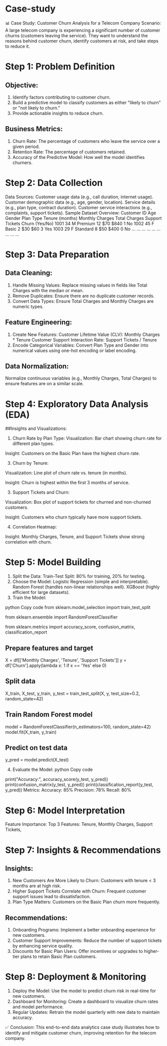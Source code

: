 # Case-study

📊 Case Study: Customer Churn Analysis for a Telecom Company
Scenario:
A large telecom company is experiencing a significant number of customer churns (customers leaving the service). They want to understand the reasons behind customer churn, identify customers at risk, and take steps to reduce it.


# Step 1: Problem Definition
## Objective:
1. Identify factors contributing to customer churn.
2. Build a predictive model to classify customers as either "likely to churn" or "not likely to churn."
3. Provide actionable insights to reduce churn.
## Business Metrics:
1. Churn Rate: The percentage of customers who leave the service over a given period.
2. Retention Rate: The percentage of customers retained.
3. Accuracy of the Predictive Model: How well the model identifies churners.

# Step 2: Data Collection
Data Sources:
Customer usage data (e.g., call duration, internet usage).
Customer demographic data (e.g., age, gender, location).
Service details (e.g., plan type, contract duration).
Customer service interactions (e.g., complaints, support tickets).
Sample Dataset Overview:
Customer ID	Age	Gender	Plan Type	Tenure (months)	Monthly Charges	Total Charges	Support Tickets	Churn (Yes/No)
1001	34	M	Premium	12	$70	$840	1	No
1002	45	F	Basic	2	$30	$60	3	Yes
1003	29	F	Standard	8	$50	$400	0	No
...	...	...	...	...	...	...	...	...


# Step 3: Data Preparation
## Data Cleaning:
1. Handle Missing Values: Replace missing values in fields like Total Charges with the median or mean.
2. Remove Duplicates: Ensure there are no duplicate customer records.
3. Convert Data Types: Ensure Total Charges and Monthly Charges are numeric types.
## Feature Engineering:
1. Create New Features:
Customer Lifetime Value (CLV): Monthly Charges * Tenure
Customer Support Interaction Rate: Support Tickets / Tenure
2. Encode Categorical Variables: Convert Plan Type and Gender into numerical values using one-hot encoding or label encoding.
## Data Normalization:
Normalize continuous variables (e.g., Monthly Charges, Total Charges) to ensure features are on a similar scale.


# Step 4: Exploratory Data Analysis (EDA)
##Insights and Visualizations:

1. Churn Rate by Plan Type:
Visualization: Bar chart showing churn rate for different plan types.

Insight: Customers on the Basic Plan have the highest churn rate.

3. Churn by Tenure:
   
Visualization: Line plot of churn rate vs. tenure (in months).

Insight: Churn is highest within the first 3 months of service.

3. Support Tickets and Churn:

Visualization: Box plot of support tickets for churned and non-churned customers.

Insight: Customers who churn typically have more support tickets.

4. Correlation Heatmap:

Insight: Monthly Charges, Tenure, and Support Tickets show strong correlation with churn.


# Step 5: Model Building
1. Split the Data:
Train-Test Split: 80% for training, 20% for testing.
2. Choose the Model:
Logistic Regression (simple and interpretable).
Random Forest (handles non-linear relationships well).
XGBoost (highly efficient for large datasets).
3. Train the Model:
   
python
Copy code
from sklearn.model_selection import train_test_split

from sklearn.ensemble import RandomForestClassifier

from sklearn.metrics import accuracy_score, confusion_matrix, classification_report

## Prepare features and target
X = df[['Monthly Charges', 'Tenure', 'Support Tickets']]
y = df['Churn'].apply(lambda x: 1 if x == 'Yes' else 0)

## Split data
X_train, X_test, y_train, y_test = train_test_split(X, y, test_size=0.2, random_state=42)

## Train Random Forest model
model = RandomForestClassifier(n_estimators=100, random_state=42)
model.fit(X_train, y_train)

## Predict on test data
y_pred = model.predict(X_test)

4. Evaluate the Model:
python
Copy code

print("Accuracy:", accuracy_score(y_test, y_pred))
print(confusion_matrix(y_test, y_pred))
print(classification_report(y_test, y_pred))
Metrics:
Accuracy: 85%
Precision: 78%
Recall: 80%


# Step 6: Model Interpretation
Feature Importance:
Top 3 Features:
Tenure,
Monthly Charges,
Support Tickets,


# Step 7: Insights & Recommendations
## Insights:
1. New Customers Are More Likely to Churn: Customers with tenure < 3 months are at high risk.
2. Higher Support Tickets Correlate with Churn: Frequent customer support issues lead to dissatisfaction.
3. Plan Type Matters: Customers on the Basic Plan churn more frequently.
## Recommendations:
1. Onboarding Programs: Implement a better onboarding experience for new customers.
2. Customer Support Improvements: Reduce the number of support tickets by enhancing service quality.
3. Discounts for Basic Plan Users: Offer incentives or upgrades to higher-tier plans to retain Basic Plan customers.

# Step 8: Deployment & Monitoring
1. Deploy the Model: Use the model to predict churn risk in real-time for new customers.
2. Dashboard for Monitoring: Create a dashboard to visualize churn rates and model performance.
3. Regular Updates: Retrain the model quarterly with new data to maintain accuracy.


✅ Conclusion:
This end-to-end data analytics case study illustrates how to identify and mitigate customer churn, improving retention for the telecom company.
